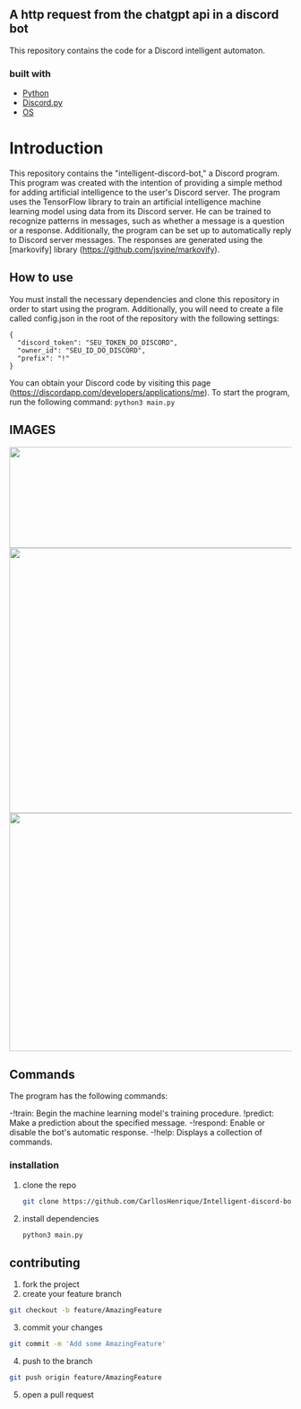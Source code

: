 ## A http request from the chatgpt api in a discord bot
This repository contains the code for a Discord intelligent automaton. 

### built with

* [Python](https://www.python.org/)
* [Discord.py](https://pypi.org/project/discord.py/)
* [OS](https://pypi.org/project/os/)

# Introduction

This repository contains the "intelligent-discord-bot," a Discord program. This program was created with the intention of providing a simple method for adding artificial intelligence to the user's Discord server.
The program uses the TensorFlow library to train an artificial intelligence machine learning model using data from its Discord server. He can be trained to recognize patterns in messages, such as whether a message is a question or a response.
Additionally, the program can be set up to automatically reply to Discord server messages. The responses are generated using the [markovify] library (https://github.com/jsvine/markovify).

## How to use

You must install the necessary dependencies and clone this repository in order to start using the program.
Additionally, you will need to create a file called config.json in the root of the repository with the following settings:
```
{
  "discord_token": "SEU_TOKEN_DO_DISCORD",
  "owner_id": "SEU_ID_DO_DISCORD",
  "prefix": "!"
}
```
You can obtain your Discord code by visiting this page (https://discordapp.com/developers/applications/me).
To start the program, run the following command:
```python3 main.py```

## IMAGES

<img src="https://dsm04pap002files.storage.live.com/y4m4qQ9yRoFvGqPhS0MW8ohPQmrPFyuxjknFSfrhWmc8JBFmFFz-XBUroPAb9VFuCIBObDxrw1bbXPAkLL-QKNsEDWfQO-p6sKf1SSiS63SNzxcB1Wuoaey8y6vKX4-f9RvC_e0otMHuZ9C077_e-V99JDwFqcu7PSX4GdUHtYtFogcW6e0CTeEqcjrWXdAtG26?width=571&height=180&cropmode=none" width="571" height="180" />
<img src="https://dsm04pap002files.storage.live.com/y4mshR2-V3vSb_7V0WnLXoNCxza6WiopoXvzsMjdQtRf59TAzjaH2k3UvwKVN-JJULF9bQYQ8NopN7uLV39KfVPEKXY8FkCssdTO6j0w8-m7ZgdCEZVevtlnLdiKWDiDmhOjcgp3lbBNT6RtaanBz4QXdzwogHxbt_zbMX7V3Wu1cImT1UWbRAtn9E29BSQ7NZ8?width=660&height=473&cropmode=none" width="660" height="473" />
<img src="https://dsm04pap002files.storage.live.com/y4m8AZR6-T9nHNc4I18gKjnPgIiyXietsoZq_w7xOHyFsX4vO5Aie3D3wQB2i83nIZYjtdRcg3yBRFbz9N2gGlJAAvJ3Z4dF3eG6I5y1F1Yb1sKMKJSxdyZJqkvkaJmzm-14aNfvlMS3_Fk3RevRQm7PMLLc9PHczL0aW7EupHgVcCQHkQxEUiCCa4pEg0nysdt?width=660&height=425&cropmode=none" width="660" height="425" />

## Commands

The program has the following commands:

-!train: Begin the machine learning model's training procedure.
!predict: Make a prediction about the specified message.
-!respond: Enable or disable the bot's automatic response.
-!help: Displays a collection of commands.

### installation

1. clone the repo
   ```sh
   git clone https://github.com/CarllosHenrique/Intelligent-discord-bot.git
   ```
2. install dependencies
   ```sh
   python3 main.py
   ``` 
## contributing
1. fork the project
2. create your feature branch 
```sh
git checkout -b feature/AmazingFeature
```
3. commit your changes
```sh
git commit -m 'Add some AmazingFeature'
```
4. push to the branch 
```sh
git push origin feature/AmazingFeature
```
5. open a pull request
